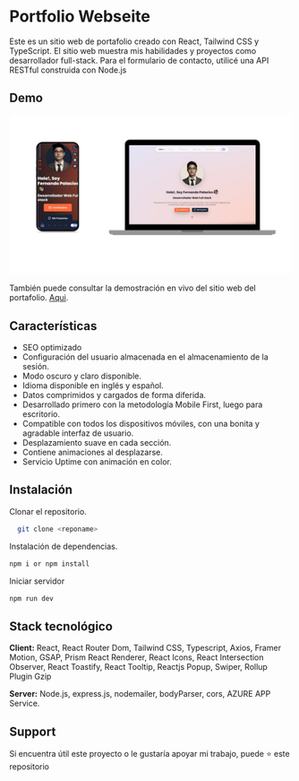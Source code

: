 # Portfolio Webseite

Este es un sitio web de portafolio creado con React, Tailwind CSS y TypeScript. El sitio web muestra mis habilidades y proyectos como desarrollador full-stack. Para el formulario de contacto, utilicé una API RESTful construida con Node.js

## Demo

<img src="./ferdemo.jpg" alt="Imagen Demo" width="1080"/>

También puede consultar la demostración en vivo del sitio web del portafolio. [Aqui](https://palaciosf416.github.io/Portafolio/).

## Características

- SEO optimizado
- Configuración del usuario almacenada en el almacenamiento de la sesión.
- Modo oscuro y claro disponible.
- Idioma disponible en inglés y español.
- Datos comprimidos y cargados de forma diferida.
- Desarrollado primero con la metodología Mobile First, luego para escritorio.
- Compatible con todos los dispositivos móviles, con una bonita y agradable interfaz de usuario.
- Desplazamiento suave en cada sección.
- Contiene animaciones al desplazarse.
- Servicio Uptime con animación en color.

## Instalación

Clonar el repositorio.

```bash
  git clone <reponame>
```

Instalación de dependencias.

```bash
npm i or npm install
```

Iniciar servidor

```bash
npm run dev
```


## Stack tecnológico

**Client:** React, React Router Dom, Tailwind CSS, Typescript, Axios, Framer Motion, GSAP, Prism React Renderer, React Icons, React Intersection Observer, React Toastify, React Tooltip, Reactjs Popup, Swiper, Rollup Plugin Gzip

**Server:** Node.js, express.js, nodemailer, bodyParser, cors, AZURE APP Service.

## Support

Si encuentra útil este proyecto o le gustaría apoyar mi trabajo, puede ⭐ este repositorio
